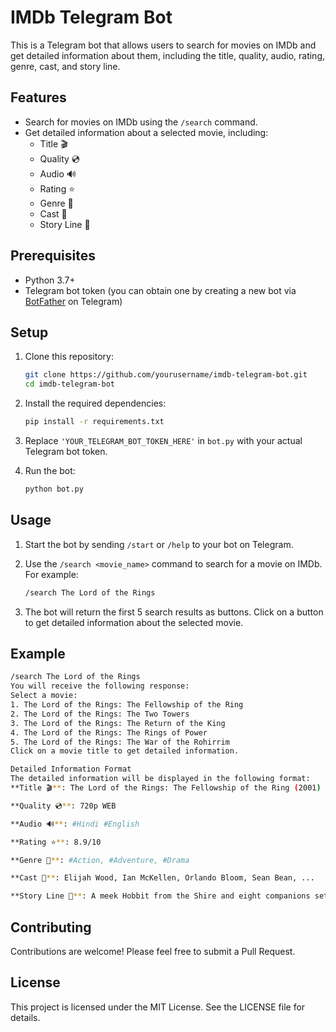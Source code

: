 # IMDb Telegram Bot

This is a Telegram bot that allows users to search for movies on IMDb and get detailed information about them, including the title, quality, audio, rating, genre, cast, and story line.

## Features

- Search for movies on IMDb using the `/search` command.
- Get detailed information about a selected movie, including:
  - Title 🎬
  - Quality 💿
  - Audio 🔊
  - Rating ⭐
  - Genre 🎑
  - Cast 🤹
  - Story Line 📖

## Prerequisites

- Python 3.7+
- Telegram bot token (you can obtain one by creating a new bot via [BotFather](https://core.telegram.org/bots#botfather) on Telegram)

## Setup

1. Clone this repository:

    ```sh
    git clone https://github.com/yourusername/imdb-telegram-bot.git
    cd imdb-telegram-bot
    ```

2. Install the required dependencies:

    ```sh
    pip install -r requirements.txt
    ```

3. Replace `'YOUR_TELEGRAM_BOT_TOKEN_HERE'` in `bot.py` with your actual Telegram bot token.

4. Run the bot:

    ```sh
    python bot.py
    ```

## Usage

1. Start the bot by sending `/start` or `/help` to your bot on Telegram.
2. Use the `/search <movie_name>` command to search for a movie on IMDb. For example:

    ```sh
    /search The Lord of the Rings
    ```

3. The bot will return the first 5 search results as buttons. Click on a button to get detailed information about the selected movie.

## Example

```sh
/search The Lord of the Rings
You will receive the following response:
Select a movie:
1. The Lord of the Rings: The Fellowship of the Ring
2. The Lord of the Rings: The Two Towers
3. The Lord of the Rings: The Return of the King
4. The Lord of the Rings: The Rings of Power
5. The Lord of the Rings: The War of the Rohirrim
Click on a movie title to get detailed information.

Detailed Information Format
The detailed information will be displayed in the following format:
**Title 🎬**: The Lord of the Rings: The Fellowship of the Ring (2001)

**Quality 💿**: 720p WEB

**Audio 🔊**: #Hindi #English

**Rating ⭐**: 8.9/10

**Genre 🎑**: #Action, #Adventure, #Drama

**Cast 🤹**: Elijah Wood, Ian McKellen, Orlando Bloom, Sean Bean, ...

**Story Line 📖**: A meek Hobbit from the Shire and eight companions set out on a journey to destroy the powerful One Ring and save Middle-earth from the Dark Lord Sauron.
```
## Contributing
Contributions are welcome! Please feel free to submit a Pull Request.

## License
This project is licensed under the MIT License. See the LICENSE file for details.
